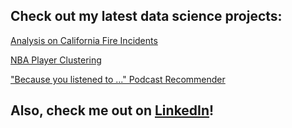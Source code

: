 ## Check out my latest data science projects:
[Analysis on California Fire Incidents](https://github.com/kaciewebster/ca-fire-incidents)

[NBA Player Clustering](https://github.com/kaciewebster/nba-player-clustering)

["Because you listened to ..." Podcast Recommender](https://github.com/kaciewebster/podcast-recommender)

## Also, check me out on [LinkedIn](https://www.linkedin.com/in/kacie-webster/)!
